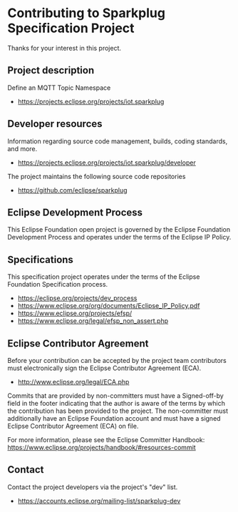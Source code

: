 # Contributing to Sparkplug Specification Project

Thanks for your interest in this project.

## Project description

Define an MQTT Topic Namespace

* https://projects.eclipse.org/projects/iot.sparkplug

## Developer resources

Information regarding source code management, builds, coding standards, and
more.

* https://projects.eclipse.org/projects/iot.sparkplug/developer

The project maintains the following source code repositories

* https://github.com/eclipse/sparkplug

## Eclipse Development Process

This Eclipse Foundation open project is governed by the Eclipse Foundation
Development Process and operates under the terms of the Eclipse IP Policy.

## Specifications

This specification project operates under the terms of the Eclipse Foundation
Specification process.

* https://eclipse.org/projects/dev_process
* https://www.eclipse.org/org/documents/Eclipse_IP_Policy.pdf
* https://www.eclipse.org/projects/efsp/
* https://www.eclipse.org/legal/efsp_non_assert.php

## Eclipse Contributor Agreement

Before your contribution can be accepted by the project team contributors must
electronically sign the Eclipse Contributor Agreement (ECA).

* http://www.eclipse.org/legal/ECA.php

Commits that are provided by non-committers must have a Signed-off-by field in
the footer indicating that the author is aware of the terms by which the
contribution has been provided to the project. The non-committer must
additionally have an Eclipse Foundation account and must have a signed Eclipse
Contributor Agreement (ECA) on file.

For more information, please see the Eclipse Committer Handbook:
https://www.eclipse.org/projects/handbook/#resources-commit

## Contact

Contact the project developers via the project's "dev" list.

* https://accounts.eclipse.org/mailing-list/sparkplug-dev
